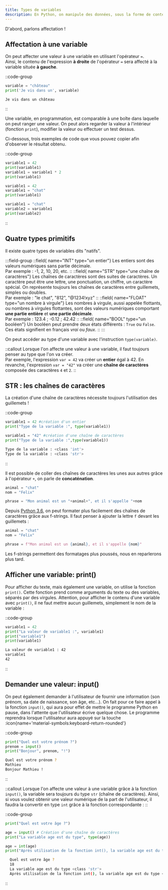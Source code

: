 ```yaml
---
title: Types de variables
description: En Python, on manipule des données, sous la forme de contenu statique, ou sous la forme de variables. Nous allons ici passer en revue les quatre types de variables dits **primitifs**.
---
```

D'abord, parlons affectation !

## Affectation à une variable
On peut affecter une valeur à une variable en utilisant l'opérateur `=`.  
Ainsi, le contenu de l'expression **à droite** de l'opérateur `=` sera affecté à la variable située **à gauche**.

::code-group
```py [exemple.py]
variable = "château"
print('Je vis dans un', variable)
```

``` [résultat.terminal]
Je vis dans un château
```
::

Une variable, en programmation, est comparable à une boîte dans laquelle on peut ranger une valeur. On peut alors regarder la valeur à l'intérieur (fonction `print`), modifier la valeur ou effectuer un test dessus.

Ci-dessous, trois exemples de code que vous pouvez copier afin d'observer le résultat obtenu.

::code-group
```python [exemple1.py]
variable1 = 42
print(variable1)
variable1 = variable1 * 2
print(variable1)
```

```python [exemple2.py]
variable1 = 42
variable1 = "chat"
print(variable1)
```

```python [exemple3.py]
variable1 = "chat"
variable2 = variable1
print(variable2)
```
::

## Quatre types primitifs

Il existe quatre types de variables dits "natifs".

:::field-group
::field{ name="INT" type="un entier"}
Les entiers sont des valeurs numériques sans partie décimale.  
Par exemple : -1, 2, 10, 20, etc.
::
::field{ name="STR" type="une chaîne de caractères"}
Les chaînes de caractères sont des suites de caractères. Un caractère peut être une lettre, une ponctuation, un chiffre, un caractère spécial. On représente toujours les chaînes de caractères entre guillemets, simples ou doubles.  
Par exemple : "le chat", "812", "@1234!xyz"
::
::field{ name="FLOAT" type="un nombre à virgule"}
Les nombres à virgule, aussi appelée flottants, ou nombres à virgules flottantes, sont des valeurs numériques comportant **une partie entière** et **une partie décimale**.  
Par exemple : 123.4 ; -0.12 ; 42.42
::
::field{ name="BOOL" type="un booléen"}
Un booléen peut prendre deux états différents : `True` ou `False`. Ces états signifient en français *vrai* ou *faux*.
::
:::

On peut accéder au type d'une variable avec l'instruction `type(variable)`.

::callout
Lorsque l'on affecte une valeur à une variable, il faut toujours penser au type que l'on va créer.
<br />
Par exemple, l'expression `var = 42` va créer un **entier** égal à 42. En revanche, l'expression `var = "42"` va créer une **chaîne de caractères** composée des caractères `4` et `2`.
::

## STR : les chaînes de caractères
La création d'une chaîne de caractères nécessite toujours l'utilisation des guillemets !

::code-group
```python [exemple.py]
variable1 = 42 #création d'un entier
print("Type de la variable :", type(variable1))

variable1 = "42" #création d'une chaîne de caractères
print("Type de la variable :",type(variable1))
```

```bash [résultat.terminal]
Type de la variable : <class 'int'>
Type de la variable : <class 'str'>
```
::

Il est possible de coller des chaînes de caractères les unes aux autres grâce à l'opérateur `+`, on parle de **concaténation**.

```py [exemple de concaténation]
animal = "chat"
nom = "Felix"

phrase = "Mon animal est un "+animal+", et il s'appelle "+nom
```

Depuis [Python 3.6](https://docs.python.org/fr/3/whatsnew/3.6.html), on peut formater plus facilement des chaînes de caractères grâce aux f-strings. Il faut penser à ajouter la lettre `f` devant les guillemets :

```py [exemple de f-strings]
animal = "chat"
nom = "Felix"

phrase = f"Mon animal est un {animal}, et il s'appelle {nom}"
```

Les f-strings permettent des formatages plus poussés, nous en reparlerons plus tard.

## Afficher une variable: print()
Pour afficher du texte, mais également une variable, on utilise la fonction `print()`. Cette fonction prend comme arguments du texte ou des variables, séparés par des virgules. Attention, pour afficher le contenu d'une variable avec `print()`, il ne faut mettre aucun guillemets, simplement le nom de la variable :

::code-group
```python [exemple.py]
variable1 = 42
print("La valeur de variable1 :", variable1)
print("variable1")
print(variable1)
```

```bash [résultat.terminal]
La valeur de variable1 : 42
variable1
42
```
::

## Demander une valeur: input()
On peut également demander à l'utilisateur de fournir une information (son prénom, sa date de naissance, son âge, etc...). On fait pour ce faire appel à la fonction `input()`, qui aura pour effet de mettre le programme Python en pause, dans l'attente que l'utilisateur écrive quelque chose. Le programme reprendra lorsque l'utilisateur aura appuyé sur la touche :icon{name='material-symbols:keyboard-return-rounded'} 


::code-group
```python [exemple.py]
print("Quel est votre prénom ?")
prenom = input()
print("Bonjour", prenom, "!")
```

```bash [résultat.terminal]
Quel est votre prénom ?
Mathieu
Bonjour Mathieu !
```
::


::callout
Lorsque l'on affecte une valeur à une variable grâce à la fonction `input()`, la variable sera toujours du type `str` (chaîne de caractères). Ainsi, si vous voulez obtenir une valeur numérique de la part de l'utilisateur, il faudra la convertir en type `int` grâce à la fonction correspondante :
::

::code-group
```python [exemple.py]
print("Quel est votre âge ?")

age = input() # Création d'une chaîne de caractères
print("La variable age est du type", type(age))

age = int(age)
print("Après utilisation de la fonction int(), la variable age est du type", type(age))
```

```bash [résultat.terminal]
  Quel est votre âge ?
  18
  La variable age est du type <class 'str'>
  Après utilisation de la fonction int(), la variable age est du type <class 'int'>
```
::